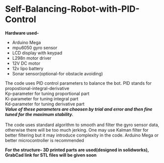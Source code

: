 # Self-Balancing-Robot-with-PID-Control
**Hardware used-**<br>
- Arduino Mega<br>
- mpu6050 gyro sensor<br>
- LCD display with keypad<br>
- L298n motor driver<br>
- 12V DC motor<br>
- 12v lipo battery<br>
- Sonar sensor(optional-for obstacle avoiding)<br>

The code uses PID control parameters to balance the bot. PID stands for propostional-integral-derivative<br>
Kp-parameter for tuning proportional part<br>
Ki-parameter for tuning integral part<br>
Kd-parameter for tuning derivative part<br>
***Value of these parameters are choosen by trial and error and then fine tuned for the maximum stability.***
<br><br>
The code uses standard algorithm to smooth and filter the gyro sensor data, otherwise there will be too much jerking. One may use Kalman filter for better filtering but it may introduce complexity in the code. Arduino Mega or better microcontroller is recommended

**For the structure- 3D printed parts are used(designed in solidworks), GrabCad link for STL files will be given soon**

